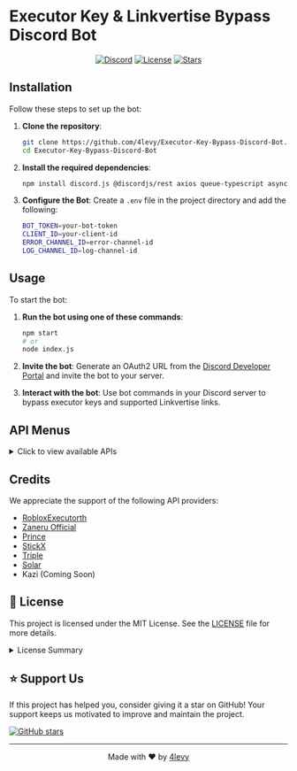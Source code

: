 # Executor Key & Linkvertise Bypass Discord Bot

<div align="center">

[![Discord](https://img.shields.io/discord/1007520773096886323?color=7289DA&logo=discord&logoColor=white)](https://discord.gg/TSdpyMMfrU)
[![License](https://img.shields.io/badge/license-MIT-blue.svg)](https://opensource.org/licenses/MIT)
[![Stars](https://img.shields.io/github/stars/4levy/Executor-Key-Bypass-Discord-Bot.svg?style=social)](https://github.com/4levy/Executor-Key-Bypass-Discord-Bot/stargazers)

</div>

## Installation

Follow these steps to set up the bot:

1. **Clone the repository**:
   ```bash
   git clone https://github.com/4levy/Executor-Key-Bypass-Discord-Bot.git
   cd Executor-Key-Bypass-Discord-Bot
   ```

2. **Install the required dependencies**:
   ```bash
   npm install discord.js @discordjs/rest axios queue-typescript async-mutex winston dotenv
   ```

3. **Configure the Bot**:
   Create a `.env` file in the project directory and add the following:
   ```bash
   BOT_TOKEN=your-bot-token
   CLIENT_ID=your-client-id
   ERROR_CHANNEL_ID=error-channel-id
   LOG_CHANNEL_ID=log-channel-id
   ```

## Usage

To start the bot:

1. **Run the bot using one of these commands**:
   ```bash
   npm start
   # or
   node index.js
   ```

2. **Invite the bot**:
   Generate an OAuth2 URL from the [Discord Developer Portal](https://discord.com/developers/applications) and invite the bot to your server.

3. **Interact with the bot**:
   Use bot commands in your Discord server to bypass executor keys and supported Linkvertise links.

## API Menus

<details>
<summary>Click to view available APIs</summary>

| API | Description |
|-----|-------------|
| RobloxExecutorth | ![RobloxExecutorth API Menu](![image](https://github.com/user-attachments/assets/5b3ecf72-6973-41d2-83f9-adf7e38c6c3d)) |
| Zaneru | ![Zaneru API Menu](https://github.com/user-attachments/assets/ac2025df-ce06-4bff-91c7-12e9cdd13770) |
| Prince | ![Prince API Menu](https://github.com/user-attachments/assets/4a79f99e-ee49-40d6-baeb-f3bec52161f6) |
| XKeybypass | ![Xkeybypass API Menu](https://github.com/user-attachments/assets/d0dcfbd3-5b10-4de6-85f1-900886a7e451) |
| Triple | ![Triple API MENU](https://github.com/user-attachments/assets/f5b33c0f-dbcc-4904-a10d-b21b0cbf25b1) |
| Kazi | ![Kazi API MENU](https://github.com/user-attachments/assets/87f32f77-0b2c-4e31-a6b2-31b6f79435f4) |
| Solar | ![Solar API MENU](https://github.com/user-attachments/assets/df5fe3bc-5151-4a27-b1df-cab2a7cf716b) |

</details>

## Credits

We appreciate the support of the following API providers:

- [RobloxExecutorth](https://discord.gg/T8ssT6TXKz)
- [Zaneru Official](https://discord.gg/n9tj34TpC7)
- [Prince](https://discord.gg/JdfNG6bEQn)
- [StickX](https://discord.gg/WX5GTAs4GG)
- [Triple](https://discord.gg/pcvm4UXfMR)
- [Solar](https://discord.gg/YqTkZGe3Eu)
- Kazi (Coming Soon)

## 📜 License

This project is licensed under the MIT License. See the [LICENSE](LICENSE) file for more details.

<details>
<summary>License Summary</summary>

### English

#### ✅ Permissions
- Commercial use
- Modification
- Distribution
- Private use

#### ❌ Limitations
- No liability (except in cases of gross negligence or intentional misconduct)
- No warranty

#### ⚠️ Conditions
- License and copyright notice must be included

### Thai

#### ✅ สิทธิ์การใช้งาน
- การใช้งานเชิงพาณิชย์
- การแก้ไข
- การแจกจ่าย
- การใช้งานส่วนตัว

#### ❌ ข้อจำกัด
- ไม่มีความรับผิดชอบ (ยกเว้นในกรณีของความประมาทเลินเล่ออย่างร้ายแรงหรือเจตนาทำให้เกิดความเสียหาย)
- ไม่มีการรับประกัน

#### ⚠️ เงื่อนไข
- ต้องระบุลิขสิทธิ์และใบอนุญาต

</details>

## ⭐ Support Us

If this project has helped you, consider giving it a star on GitHub! Your support keeps us motivated to improve and maintain the project.

[![GitHub stars](https://img.shields.io/github/stars/4levy/Executor-Key-Bypass-Discord-Bot.svg?style=social&label=Star)](https://github.com/4levy/Executor-Key-Bypass-Discord-Bot)


---

<div align="center">

Made with ❤️ by [4levy](https://github.com/4levy)

</div>
